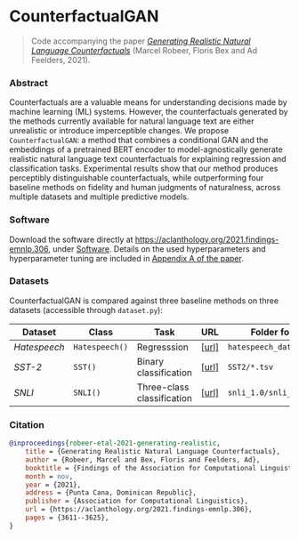 # CounterfactualGAN
> Code accompanying the paper [_Generating Realistic Natural Language Counterfactuals_](https://aclanthology.org/2021.findings-emnlp.306.pdf) (Marcel Robeer, Floris Bex and Ad Feelders, 2021).

### Abstract
Counterfactuals are a valuable means for understanding decisions made by machine learning (ML) systems. However, the counterfactuals generated by the methods currently available for natural language text are either unrealistic or introduce imperceptible changes. We propose `CounterfactualGAN`: a method that combines a conditional GAN and the embeddings of a pretrained BERT encoder to model-agnostically generate realistic natural language text counterfactuals for explaining regression and classification tasks. Experimental results show that our method produces perceptibly distinguishable counterfactuals, while outperforming four baseline methods on fidelity and human judgments of naturalness, across multiple datasets and multiple predictive models.

### Software
Download the software directly at https://aclanthology.org/2021.findings-emnlp.306, under [Software](https://aclanthology.org/attachments/2021.findings-emnlp.306.Software.zip). Details on the used hyperparameters and hyperparameter tuning are included in [Appendix A of the paper](https://aclanthology.org/2021.findings-emnlp.306.pdf).

### Datasets
CounterfactualGAN is compared against three baseline methods on three datasets (accessible through `dataset.py`):

Dataset | Class | Task | URL | Folder format
---|---|---|---|---
_Hatespeech_ | `Hatespeech()` | Regresssion | [\[url\]](https://data.world/thomasrdavidson/hate-speech-and-offensive-language) | `hatespeech_data.csv`
_SST-2_ | `SST()` | Binary classification | [\[url\]](https://github.com/clairett/pytorch-sentiment-classification/tree/master/data/SST2) | `SST2/*.tsv`
_SNLI_ | `SNLI()` | Three-class classification | [\[url\]](https://archive.nyu.edu/handle/2451/41728) | `snli_1.0/snli_1.0_*.txt`

### Citation
```bibtex
@inproceedings{robeer-etal-2021-generating-realistic,
    title = {Generating Realistic Natural Language Counterfactuals},
    author = {Robeer, Marcel and Bex, Floris and Feelders, Ad},
    booktitle = {Findings of the Association for Computational Linguistics: EMNLP 2021},
    month = nov,
    year = {2021},
    address = {Punta Cana, Dominican Republic},
    publisher = {Association for Computational Linguistics},
    url = {https://aclanthology.org/2021.findings-emnlp.306},
    pages = {3611--3625},
}
```
